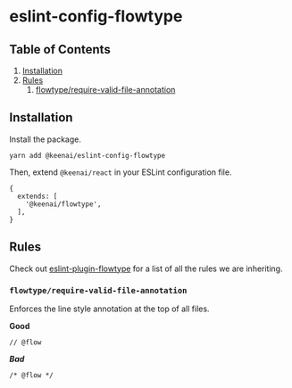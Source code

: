 # eslint-config-flowtype

## Table of Contents
1. [Installation](#installation)
1. [Rules](#rules)
	1. [flowtype/require-valid-file-annotation](#flowtype-require-valid-file-annotation)

## Installation
Install the package.
```
yarn add @keenai/eslint-config-flowtype
```

Then, extend `@keenai/react` in your ESLint configuration file.
```
{
  extends: [
    '@keenai/flowtype',
  ],
}
```

## Rules
Check out [eslint-plugin-flowtype](https://github.com/gajus/eslint-plugin-flowtype/blob/master/src/configs/recommended.json) for a list of all the rules we are inheriting.

### `flowtype/require-valid-file-annotation`
Enforces the line style annotation at the top of all files.

**Good**
```
// @flow
```

**_Bad_**
```
/* @flow */
```
